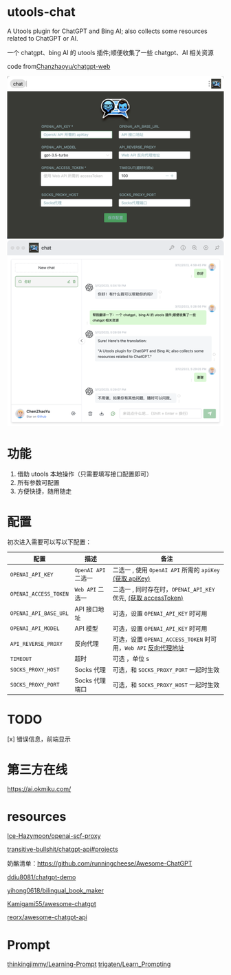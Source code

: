 # utools-chat

A Utools plugin for ChatGPT and Bing AI; also collects some resources related to ChatGPT or AI.

一个 chatgpt、bing AI 的 utools 插件;顺便收集了一些 chatgpt、AI 相关资源

code from[Chanzhaoyu/chatgpt-web](https://github.com/chanzhaoyu/chatgpt-web.git)

![演示](。/../demo/chat-config-set.png)
![演示](。/../demo/chat.png)

# 功能

1. 借助 utools 本地操作（只需要填写接口配置即可）
2. 所有参数可配置
3. 方便快捷，随用随走

# 配置

初次进入需要可以写以下配置：

| 配置                  | 描述                | 备注                                                                                                                                |
| --------------------- | ------------------- | ----------------------------------------------------------------------------------------------------------------------------------- |
| `OPENAI_API_KEY`      | `OpenAI API` 二选一 | 二选一 , 使用 `OpenAI API` 所需的 `apiKey` [(获取 apiKey)](https://platform.openai.com/overview)                                    |
| `OPENAI_ACCESS_TOKEN` | `Web API` 二选一    | 二选一 , 同时存在时，`OPENAI_API_KEY` 优先, [(获取 accessToken)](https://chat.openai.com/api/auth/session)                          |
| `OPENAI_API_BASE_URL` | API 接口地址        | 可选，设置 `OPENAI_API_KEY` 时可用                                                                                                  |
| `OPENAI_API_MODEL`    | API 模型            | 可选，设置 `OPENAI_API_KEY` 时可用                                                                                                  |
| `API_REVERSE_PROXY`   | 反向代理            | 可选，设置 `OPENAI_ACCESS_TOKEN` 时可用，`Web API` [反向代理地址](https://github.com/transitive-bullshit/chatgpt-api#reverse-proxy) |
| `TIMEOUT`             | 超时                | 可选 ，单位 s                                                                                                                       |
| `SOCKS_PROXY_HOST`    | Socks 代理          | 可选，和 `SOCKS_PROXY_PORT` 一起时生效                                                                                              |
| `SOCKS_PROXY_PORT`    | Socks 代理端口      | 可选，和 `SOCKS_PROXY_HOST` 一起时生效                                                                                              |

# TODO

[x] 错误信息，前端显示

# 第三方在线

https://ai.okmiku.com/

# resources

[Ice-Hazymoon/openai-scf-proxy](https://github.com/Ice-Hazymoon/openai-scf-proxy)

[transitive-bullshit/chatgpt-api#projects](https://github.com/transitive-bullshit/chatgpt-api#projects)

奶酪清单：https://github.com/runningcheese/Awesome-ChatGPT

[ddiu8081/chatgpt-demo](https://github.com/ddiu8081/chatgpt-demo)

[yihong0618/bilingual_book_maker](https://github.com/yihong0618/bilingual_book_maker)

[Kamigami55/awesome-chatgpt](https://github.com/Kamigami55/awesome-chatgpt)

[reorx/awesome-chatgpt-api](https://github.com/reorx/awesome-chatgpt-api)

# Prompt

[thinkingjimmy/Learning-Prompt](https://github.com/thinkingjimmy/Learning-Prompt)
[trigaten/Learn_Prompting](https://github.com/trigaten/Learn_Prompting)
